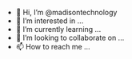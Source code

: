 - 👋 Hi, I’m @madisontechnology
- 👀 I’m interested in ...
- 🌱 I’m currently learning ...
- 💞️ I’m looking to collaborate on ...
- 📫 How to reach me ...

<!---
madisontechnology/madisontechnology is a ✨ special ✨ repository because its `README.md` (this file) appears on your GitHub profile.
You can click the Preview link to take a look at your changes.
--->

